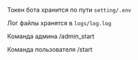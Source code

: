 Токен бота хранится по пути <code>setting/.env</code>

Лог файлы хранятся в <code>logs/log.log</code>

Команда админа /admin_start

Команда пользователя /start